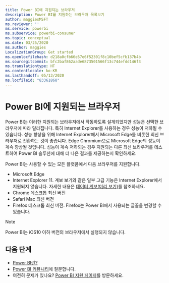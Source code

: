 ```yaml
---
title: Power BI에 지원되는 브라우저
description: Power BI를 지원하는 브라우저 목록보기
author: maggiesMSFT
ms.reviewer: ''
ms.service: powerbi
ms.subservice: powerbi-consumer
ms.topic: conceptual
ms.date: 03/25/2020
ms.author: maggies
LocalizationGroup: Get started
ms.openlocfilehash: d218a0cfb66e57e6f52301f8c10bef5cfb137b4b
ms.sourcegitcommit: bfc2baf862aade6873501566f13c744efdd146f3
ms.translationtype: HT
ms.contentlocale: ko-KR
ms.lasthandoff: 05/13/2020
ms.locfileid: "83361868"
---
```

# <a name="supported-browsers-for-power-bi"></a>Power BI에 지원되는 브라우저

Power BI는 이러한 지원되는 브라우저에서 작동하도록 설계되었지만 성능은 선택한 브라우저에 따라 달라집니다. 특히 Internet Explorer를 사용하는 경우 성능이 저하될 수 있습니다. 성능 향상을 위해 Internet Explorer에서 Microsoft Edge를 비롯한 최신 브라우저로 전환하는 것이 좋습니다. Edge Chromium으로 Microsoft Edge의 성능이 계속 향상될 것입니다. 성능이 계속 저하되는 경우 지원되는 다른 최신 브라우저를 테스트하여 Power BI 솔루션에 대해 더 나은 결과를 제공하는지 확인하세요.

Power BI는 사용할 수 있는 모든 플랫폼에서 다음 브라우저를 지원합니다.

- Microsoft Edge
- Internet Explorer 11. 계보 보기와 같은 일부 고급 기능은 Internet Explorer에서 지원되지 않습니다. 자세한 내용은 [데이터 계보(미리 보기)](../collaborate-share/service-data-lineage.md)를 참조하세요.
- Chrome 데스크톱 최신 버전
- Safari Mac 최신 버전
- Firefox 데스크톱 최신 버전. Firefox는 Power BI에서 사용되는 글꼴을 변경할 수 있습니다. 

> [!NOTE]
> Power BI는 iOS10 이하 버전의 브라우저에서 실행되지 않습니다.

## <a name="next-steps"></a>다음 단계
* [Power BI란?](power-bi-overview.md)
* [Power BI 커뮤니티](https://community.powerbi.com/)에 질문합니다.
* 여전히 문제가 있나요? [Power BI 지원 페이지](https://powerbi.microsoft.com/support/)를 방문하세요.

